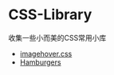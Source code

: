 # CSS-Library

收集一些小而美的CSS常用小库

- [imagehover.css](http://imagehover.io/)
- [Hamburgers](https://github.com/jonsuh/hamburgers)
